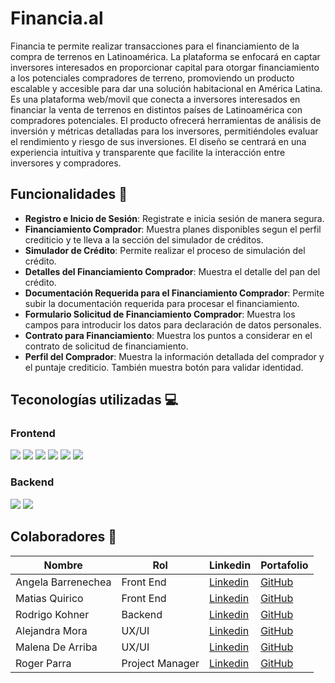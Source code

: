 # **Financia.al**

Financia te permite realizar transacciones para el financiamiento de la compra de terrenos en Latinoamérica. La plataforma se enfocará en captar inversores interesados en proporcionar capital para otorgar financiamiento a los potenciales compradores de terreno, promoviendo un producto escalable y accesible para dar una solución habitacional en América Latina.
Es una plataforma web/movil que conecta a inversores interesados en financiar la venta de terrenos en distintos países de Latinoamérica con compradores potenciales. El producto ofrecerá herramientas de análisis de inversión y métricas detalladas para los inversores, permitiéndoles
evaluar el rendimiento y riesgo de sus inversiones. El diseño se centrará en una experiencia intuitiva y transparente que facilite la interacción entre inversores y compradores.

## Funcionalidades 🚀
- **Registro e Inicio de Sesión**: Registrate e inicia sesión de manera segura.
- **Financiamiento Comprador**: Muestra planes disponibles segun el perfil crediticio y te lleva a la sección del simulador de créditos.
- **Simulador de Crédito**: Permite realizar el proceso de simulación del crédito.
- **Detalles del Financiamiento Comprador**: Muestra el detalle del pan del crédito.
- **Documentación Requerida para el Financiamiento Comprador**: Permite subir la documentación requerida para procesar el financiamiento.
- **Formulario Solicitud de Financiamiento Comprador**: Muestra los campos para introducir los datos para declaración de datos personales.
- **Contrato para Financiamiento**: Muestra los puntos a considerar en el contrato de solicitud de financiamiento.
- **Perfil del Comprador**: Muestra la información detallada del comprador y el puntaje crediticio. También muestra botón para validar identidad.

## Teconologías utilizadas 💻

<h3 align='left'>
  Frontend
</h3>
<p align='left'>
  <img src='https://img.shields.io/badge/HTML5-E34F26.svg?style=for-the-badge&logo=HTML5&logoColor=white' />
  <img src='https://img.shields.io/badge/CSS3-1572B6.svg?style=for-the-badge&logo=CSS3&logoColor=white' />
  <img src='https://img.shields.io/badge/JavaScript-F7DF1E.svg?style=for-the-badge&logo=JavaScript&logoColor=black' />
    <img src='https://img.shields.io/badge/React-61DAFB.svg?style=for-the-badge&logo=React&logoColor=black' />
   <img src='https://img.shields.io/badge/Redux-764ABC.svg?style=for-the-badge&logo=Redux&logoColor=white' />
   <img src='https://img.shields.io/badge/Material%20UI-007FFF?style=for-the-badge&logo=mui&logoColor=white' />

</p>

<h3 align='left'>
  Backend
</h3>
<p align='left'>
   <img src='https://img.shields.io/badge/.NET-512BD4.svg?style=for-the-badge&logo=dotnet&logoColor=white' />
   <img src='https://img.shields.io/badge/Microsoft%20SQL%20Server-CC2927?style=for-the-badge&logo=microsoft%20sql%20server&logoColor=white' />

</p>

## Colaboradores 👥

| Nombre             | Rol             | Linkedin                                                              | Portafolio                                    |
| ------------------ | --------------- | ---------------------------------------------------------------       | --------------------------------------------- |
| Angela Barrenechea | Front End       | [Linkedin](https://www.linkedin.com/in/angela-barrenechea-589127265/) |[GitHub](https://github.com/angelacba86)       |
| Matias Quirico     | Front End       | [Linkedin](https://www.linkedin.com/in/matias-quirico/)               | [GitHub](https://github.com/MQuirico)         |
| Rodrigo Kohner     | Backend         | [Linkedin](https://www.linkedin.com/in/rodrigo-kohnen/)               | [GitHub](https://github.com/rodrikohnen)      |
| Alejandra Mora     | UX/UI           | [Linkedin](https://www.linkedin.com/in/aleja-mora-vitoviz-uxui)       | [GitHub](https://github.com/AlejandraVitoviz) |
| Malena De Arriba   | UX/UI           | [Linkedin](https://www.linkedin.com/in/malena-de-arriba)              | [GitHub](https://github.com/maleducat)        |
| Roger Parra        | Project Manager | [Linkedin](https://www.linkedin.com/in/roger-parra/)                  | [GitHub](https://github.com/rogerparra)       |
